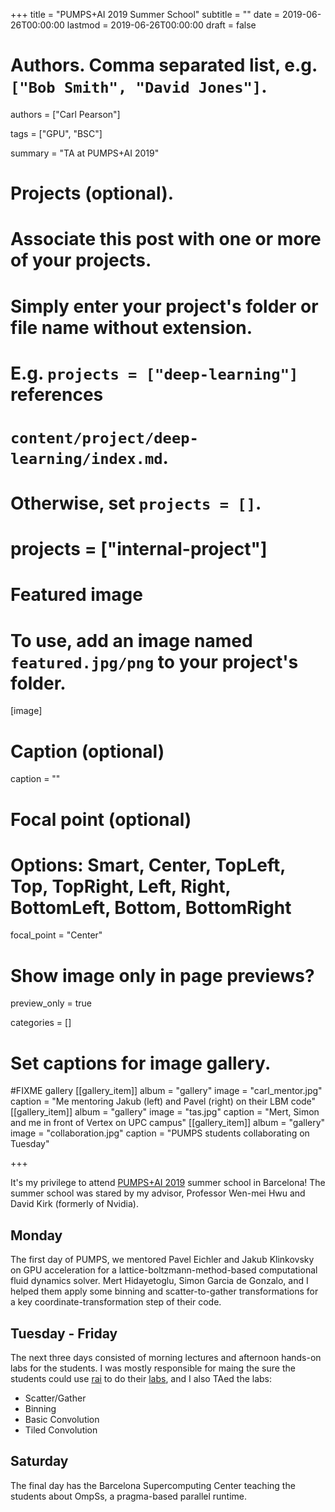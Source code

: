+++
title = "PUMPS+AI 2019 Summer School"
subtitle = ""
date = 2019-06-26T00:00:00
lastmod = 2019-06-26T00:00:00
draft = false

# Authors. Comma separated list, e.g. `["Bob Smith", "David Jones"]`.
authors = ["Carl Pearson"]

tags = ["GPU", "BSC"]

summary = "TA at PUMPS+AI 2019"

# Projects (optional).
#   Associate this post with one or more of your projects.
#   Simply enter your project's folder or file name without extension.
#   E.g. `projects = ["deep-learning"]` references 
#   `content/project/deep-learning/index.md`.
#   Otherwise, set `projects = []`.
# projects = ["internal-project"]

# Featured image
# To use, add an image named `featured.jpg/png` to your project's folder. 
[image]
  # Caption (optional)
  caption = ""

  # Focal point (optional)
  # Options: Smart, Center, TopLeft, Top, TopRight, Left, Right, BottomLeft, Bottom, BottomRight
  focal_point = "Center"

  # Show image only in page previews?
  preview_only = true


categories = []

# Set captions for image gallery.


#FIXME gallery
[[gallery_item]]
album = "gallery"
image = "carl_mentor.jpg"
caption = "Me mentoring Jakub (left) and Pavel (right) on their LBM code"
[[gallery_item]]
album = "gallery"
image = "tas.jpg"
caption = "Mert, Simon and me in front of Vertex on UPC campus"
[[gallery_item]]
album = "gallery"
image = "collaboration.jpg"
caption = "PUMPS students collaborating on Tuesday"

+++

It's my privilege to attend [PUMPS+AI 2019](https://pumps.bsc.es/2019/front-page-content) summer school in Barcelona!
The summer school was stared by my advisor, Professor Wen-mei Hwu and David Kirk (formerly of Nvidia).


## Monday

The first day of PUMPS, we mentored Pavel Eichler and Jakub Klinkovsky on GPU acceleration for a lattice-boltzmann-method-based computational fluid dynamics solver.
Mert Hidayetoglu, Simon Garcia de Gonzalo, and I helped them apply some binning and scatter-to-gather transformations for a key coordinate-transformation step of their code.

## Tuesday - Friday

The next three days consisted of morning lectures and afternoon hands-on labs for the students.
I was mostly responsible for maing the sure the students could use [rai](github.com/rai-project/rai) to do their [labs](github.com/illinois-impact/gpu-algorithms-labs), and I also TAed the labs:

* Scatter/Gather
* Binning
* Basic Convolution
* Tiled Convolution

## Saturday

The final day has the Barcelona Supercomputing Center teaching the students about OmpSs, a pragma-based parallel runtime.

